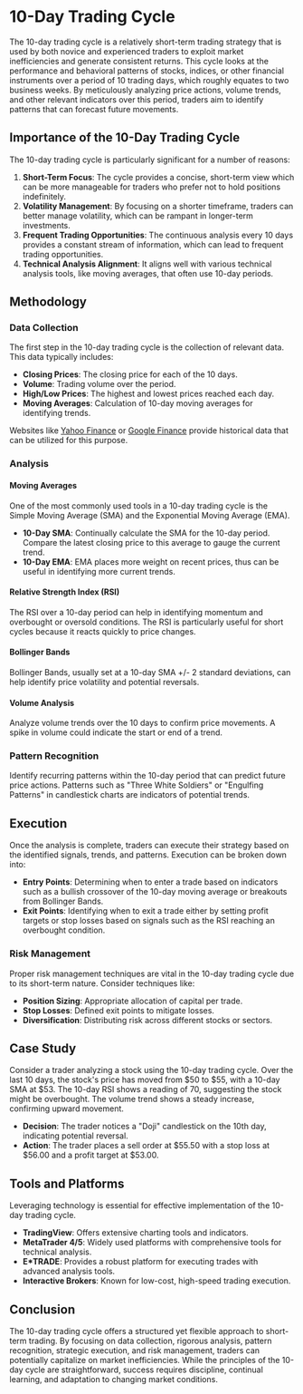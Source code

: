 # 10-Day Trading Cycle

The 10-day trading cycle is a relatively short-term trading strategy that is used by both novice and experienced traders to exploit market inefficiencies and generate consistent returns. This cycle looks at the performance and behavioral patterns of stocks, indices, or other financial instruments over a period of 10 trading days, which roughly equates to two business weeks. By meticulously analyzing price actions, volume trends, and other relevant indicators over this period, traders aim to identify patterns that can forecast future movements.

## Importance of the 10-Day Trading Cycle

The 10-day trading cycle is particularly significant for a number of reasons:

1. **Short-Term Focus**: The cycle provides a concise, short-term view which can be more manageable for traders who prefer not to hold positions indefinitely.
2. **Volatility Management**: By focusing on a shorter timeframe, traders can better manage volatility, which can be rampant in longer-term investments.
3. **Frequent Trading Opportunities**: The continuous analysis every 10 days provides a constant stream of information, which can lead to frequent trading opportunities.
4. **Technical Analysis Alignment**: It aligns well with various technical analysis tools, like moving averages, that often use 10-day periods.

## Methodology

### Data Collection

The first step in the 10-day trading cycle is the collection of relevant data. This data typically includes:

- **Closing Prices**: The closing price for each of the 10 days.
- **Volume**: Trading volume over the period.
- **High/Low Prices**: The highest and lowest prices reached each day.
- **Moving Averages**: Calculation of 10-day moving averages for identifying trends.

Websites like [Yahoo Finance](https://finance.yahoo.com) or [Google Finance](https://www.google.com/finance) provide historical data that can be utilized for this purpose.

### Analysis

#### Moving Averages

One of the most commonly used tools in a 10-day trading cycle is the Simple Moving Average (SMA) and the Exponential Moving Average (EMA).

- **10-Day SMA**: Continually calculate the SMA for the 10-day period. Compare the latest closing price to this average to gauge the current trend.
- **10-Day EMA**: EMA places more weight on recent prices, thus can be useful in identifying more current trends.

#### Relative Strength Index (RSI)

The RSI over a 10-day period can help in identifying momentum and overbought or oversold conditions. The RSI is particularly useful for short cycles because it reacts quickly to price changes.

#### Bollinger Bands

Bollinger Bands, usually set at a 10-day SMA +/- 2 standard deviations, can help identify price volatility and potential reversals. 

#### Volume Analysis

Analyze volume trends over the 10 days to confirm price movements. A spike in volume could indicate the start or end of a trend.

### Pattern Recognition

Identify recurring patterns within the 10-day period that can predict future price actions. Patterns such as "Three White Soldiers" or "Engulfing Patterns" in candlestick charts are indicators of potential trends.

## Execution

Once the analysis is complete, traders can execute their strategy based on the identified signals, trends, and patterns. Execution can be broken down into:

- **Entry Points**: Determining when to enter a trade based on indicators such as a bullish crossover of the 10-day moving average or breakouts from Bollinger Bands.
- **Exit Points**: Identifying when to exit a trade either by setting profit targets or stop losses based on signals such as the RSI reaching an overbought condition.

### Risk Management

Proper risk management techniques are vital in the 10-day trading cycle due to its short-term nature. Consider techniques like:

- **Position Sizing**: Appropriate allocation of capital per trade.
- **Stop Losses**: Defined exit points to mitigate losses.
- **Diversification**: Distributing risk across different stocks or sectors.

## Case Study

Consider a trader analyzing a stock using the 10-day trading cycle. Over the last 10 days, the stock's price has moved from $50 to $55, with a 10-day SMA at $53. The 10-day RSI shows a reading of 70, suggesting the stock might be overbought. The volume trend shows a steady increase, confirming upward movement.

- **Decision**: The trader notices a "Doji" candlestick on the 10th day, indicating potential reversal.
- **Action**: The trader places a sell order at $55.50 with a stop loss at $56.00 and a profit target at $53.00.

## Tools and Platforms

Leveraging technology is essential for effective implementation of the 10-day trading cycle.

- **TradingView**: Offers extensive charting tools and indicators.
- **MetaTrader 4/5**: Widely used platforms with comprehensive tools for technical analysis.
- **E*TRADE**: Provides a robust platform for executing trades with advanced analysis tools.
- **Interactive Brokers**: Known for low-cost, high-speed trading execution.

## Conclusion

The 10-day trading cycle offers a structured yet flexible approach to short-term trading. By focusing on data collection, rigorous analysis, pattern recognition, strategic execution, and risk management, traders can potentially capitalize on market inefficiencies. While the principles of the 10-day cycle are straightforward, success requires discipline, continual learning, and adaptation to changing market conditions.
